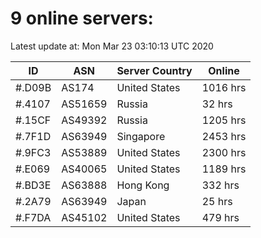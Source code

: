 # 9 online servers:

Latest update at: Mon Mar 23 03:10:13 UTC 2020

| ID | ASN | Server Country | Online |
| -- | --- | -------------- | ------ |
| #.D09B | AS174 | United States | 1016 hrs |
| #.4107 | AS51659 | Russia | 32 hrs |
| #.15CF | AS49392 | Russia | 1205 hrs |
| #.7F1D | AS63949 | Singapore | 2453 hrs |
| #.9FC3 | AS53889 | United States | 2300 hrs |
| #.E069 | AS40065 | United States | 1189 hrs |
| #.BD3E | AS63888 | Hong Kong | 332 hrs |
| #.2A79 | AS63949 | Japan | 25 hrs |
| #.F7DA | AS45102 | United States | 479 hrs |

